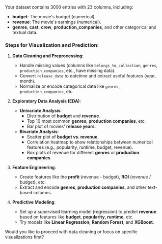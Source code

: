 Your dataset contains 3000 entries with 23 columns, including:

- **budget**: The movie's budget (numerical).
- **revenue**: The movie's earnings (numerical).
- **genres**, **cast**, **crew**, **production_companies**, and other categorical and textual data.

### Steps for Visualization and Prediction:

1. **Data Cleaning and Preprocessing**:
   - Handle missing values (columns like `belongs_to_collection`, `genres`, `production_companies`, etc., have missing data).
   - Convert `release_date` to datetime and extract useful features (year, month).
   - Normalize or encode categorical data like `genres`, `production_companies`, etc.
   
2. **Exploratory Data Analysis (EDA)**:
   - **Univariate Analysis**:
     - Distribution of **budget** and **revenue**.
     - Top 10 most common **genres**, **production companies**, etc.
     - Bar plot of movies' **release years**.
   - **Bivariate Analysis**:
     - Scatter plot of **budget vs. revenue**.
     - Correlation heatmap to show relationships between numerical features (e.g., popularity, runtime, budget, revenue).
     - Box plots of revenue for different **genres** or **production companies**.
   
3. **Feature Engineering**:
   - Create features like the **profit** (revenue - budget), **ROI** (revenue / budget), etc.
   - Extract and encode **genres**, **production companies**, and other text-based columns.
   
4. **Predictive Modeling**:
   - Set up a supervised learning model (regression) to predict **revenue** based on features like **budget**, **popularity**, **runtime**, etc.
   - Try models like **Linear Regression**, **Random Forest**, and **XGBoost**.

Would you like to proceed with data cleaning or focus on specific visualizations first?
